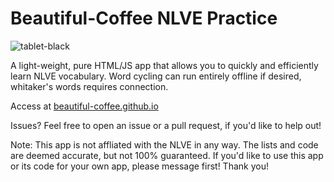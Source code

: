 # Beautiful-Coffee NLVE Practice
![tablet-black](https://user-images.githubusercontent.com/38928942/152662835-19d6e442-948f-4c2e-951d-74e95976f0d4.png)


A light-weight, pure HTML/JS app that allows you to quickly and efficiently learn NLVE vocabulary.
Word cycling can run entirely offline if desired, whitaker's words requires connection.

Access at [beautiful-coffee.github.io](url)

Issues? Feel free to open an issue or a pull request, if you'd like to help out!

Note:
This app is not affliated with the NLVE in any way. The lists and code are deemed accurate, but not 100% guaranteed.
If you'd like to use this app or its code for your own app, please message first! Thank you!
